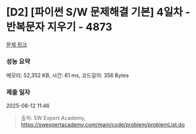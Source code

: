 # [D2] [파이썬 S/W 문제해결 기본] 4일차 - 반복문자 지우기 - 4873 

[문제 링크](https://swexpertacademy.com/main/code/problem/problemDetail.do?contestProbId=AWTQbpTaQfEDFAVT) 

### 성능 요약

메모리: 52,352 KB, 시간: 61 ms, 코드길이: 356 Bytes

### 제출 일자

2025-08-12 11:46



> 출처: SW Expert Academy, https://swexpertacademy.com/main/code/problem/problemList.do